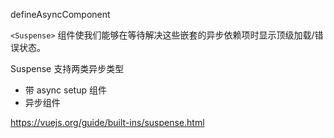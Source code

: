 defineAsyncComponent

`<Suspense>` 组件使我们能够在等待解决这些嵌套的异步依赖项时显示顶级加载/错误状态。

Suspense 支持两类异步类型
- 带 async setup 组件
- 异步组件 

https://vuejs.org/guide/built-ins/suspense.html